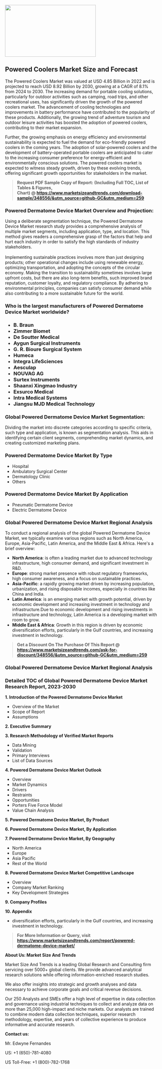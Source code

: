 <p><img class="alignnone size-medium wp-image-20088" src="https://ffe5etoiles.com/wp-content/uploads/2024/12/MST1-300x171.png" alt="" width="300" height="171" /></p><h2>Powered Coolers Market Size and Forecast</h2><p>The Powered Coolers Market was valued at USD 4.85 Billion in 2022 and is projected to reach USD 8.92 Billion by 2030, growing at a CAGR of 8.1% from 2024 to 2030. The increasing demand for portable cooling solutions, particularly for outdoor activities such as camping, road trips, and other recreational uses, has significantly driven the growth of the powered coolers market. The advancement of cooling technologies and improvements in battery performance have contributed to the popularity of these products. Additionally, the growing trend of adventure tourism and outdoor leisure activities has boosted the adoption of powered coolers, contributing to their market expansion.</p><p>Further, the growing emphasis on energy efficiency and environmental sustainability is expected to fuel the demand for eco-friendly powered coolers in the coming years. The adoption of solar-powered coolers and the development of battery-operated portable coolers are anticipated to cater to the increasing consumer preference for energy-efficient and environmentally conscious solutions. The powered coolers market is expected to witness steady growth, driven by these evolving trends, offering significant growth opportunities for stakeholders in the market.</p></p><blockquote id="" class=""><strong>Request PDF Sample Copy of Report: (Including Full TOC, List of Tables &amp; Figures, Chart)&nbsp;@&nbsp;<strong><a href="https://www.marketsizeandtrends.com/download-sample/348556/&utm_source=github-GC&utm_medium=259" target="_blank">https://www.marketsizeandtrends.com/download-sample/348556/&utm_source=github-GC&utm_medium=259</a></strong></strong></blockquote><h3 id="" class="">Powered Dermatome Device Market&nbsp;Overview and Projection:</h3><p id="" class="">Using a deliberate segmentation technique, the Powered Dermatome Device Market research study provides a comprehensive analysis of multiple market segments, including application, type, and location. This method gives readers a comprehensive grasp of the factors that help and hurt each industry in order to satisfy the high standards of industry stakeholders. <br /> <br />Implementing sustainable practices involves more than just designing products; other operational changes include using renewable energy, optimizing transportation, and adopting the concepts of the circular economy. Making the transition to sustainability sometimes involves large upfront costs, but there are also long-term benefits, such improved brand reputation, customer loyalty, and regulatory compliance. By adhering to environmental principles, companies can satisfy consumer demand while also contributing to a more sustainable future for the world.</p><h3 id="" class="">Who is the largest manufacturers of&nbsp;Powered Dermatome Device Market worldwide?</h3><h3 class=""><p><ul><li>B. Braun </li><li> Zimmer Biomet </li><li> De Soutter Medical </li><li> Aygun Surgical Instruments </li><li> G. R. Bioure Surgical System </li><li> Humeca </li><li> Integra LifeSciences </li><li> Aesculap </li><li> NOUVAG AG </li><li> Surtex Instruments </li><li> Shaanxi Xingmao Industry </li><li> Exsurco Medical </li><li> Intra Medical Systems </li><li> Jiangsu MJD Medical Technology</li></ul></p></h3><h3 id="" class="">Global&nbsp;Powered Dermatome Device Market Segmentation:</h3><p id="" class="">Dividing the market into discrete categories according to specific criteria, such type and application, is known as segmentation analysis. This aids in identifying certain client segments, comprehending market dynamics, and creating customized marketing plans.</p><h3 id="" class="">Powered Dermatome Device Market&nbsp;By Type</h3><p><p><ul><li>Hospital</li><li> Ambulatory Surgical Center</li><li> Dermatology Clinic</li><li> Others</p></li></ul></p></p><h3 id="" class="">Powered Dermatome Device Market&nbsp;By Application</h3><p class=""><p><ul><li>Pneumatic Dermatome Device</li><li> Electric Dermatome Device</li></ul></p></p><h3 id="" class="">Global Powered Dermatome Device Market Regional Analysis</h3><p id="" class="">To conduct a regional analysis of the global Powered Dermatome Device Market, we typically examine various regions such as North America, Europe, Asia-Pacific, Latin America, and the Middle East &amp; Africa. Here's a brief overview:</p><ul><li><strong>North America</strong>: is often a leading market due to advanced technology infrastructure, high consumer demand, and significant investment in R&amp;D.</li><li><strong>Europe</strong>: strong market presence with robust regulatory frameworks, high consumer awareness, and a focus on sustainable practices.</li><li><strong>Asia-Pacific</strong>: a rapidly growing market driven by increasing population, urbanization, and rising disposable incomes, especially in countries like China and India.</li><li><strong>Latin America</strong>: is an emerging market with growth potential, driven by economic development and increasing investment in technology and infrastructure.Due to economic development and rising investments in infrastructure and technology, Latin America is a developing market with room to grow.</li><li><strong>Middle East &amp; Africa</strong>: Growth in this region is driven by economic diversification efforts, particularly in the Gulf countries, and increasing investment in technology.</li></ul><blockquote id="" class=""><strong>Get a Discount On The Purchase Of This Report @ <strong><a href="https://www.marketsizeandtrends.com/ask-for-discount/348556/&utm_source=github-GC&utm_medium=259" target="_blank">https://www.marketsizeandtrends.com/ask-for-discount/348556/&utm_source=github-GC&utm_medium=259</a></strong></strong></blockquote><h3 id="" class="">Global Powered Dermatome Device Market Regional Analysis</h3><h3 id="" class="">Detailed TOC of Global Powered Dermatome Device Market Research Report, 2023-2030</h3><p id="" class=""><strong>1. Introduction of the Powered Dermatome Device Market</strong></p><ul><li>Overview of the Market</li><li>Scope of Report</li><li>Assumptions</li></ul><p id="" class=""><strong>2. Executive Summary</strong></p><p id="" class=""><strong>3. Research Methodology of Verified Market Reports</strong></p><ul><li>Data Mining</li><li>Validation</li><li>Primary Interviews</li><li>List of Data Sources</li></ul><p id="" class=""><strong>4. Powered Dermatome Device Market Outlook</strong></p><ul><li>Overview</li><li>Market Dynamics</li><li>Drivers</li><li>Restraints</li><li>Opportunities</li><li>Porters Five Force Model</li><li>Value Chain Analysis</li></ul><p id="" class=""><strong>5. Powered Dermatome Device Market, By Product</strong></p><p id="" class=""><strong>6. Powered Dermatome Device Market, By Application</strong></p><p id="" class=""><strong>7. Powered Dermatome Device Market, By Geography</strong></p><ul><li>North America</li><li>Europe</li><li>Asia Pacific</li><li>Rest of the World</li></ul><p id="" class=""><strong>8. Powered Dermatome Device Market Competitive Landscape</strong></p><ul><li>Overview</li><li>Company Market Ranking</li><li>Key Development Strategies</li></ul><p id="" class=""><strong>9. Company Profiles</strong></p><p id="" class=""><strong>10. Appendix</strong></p><ul><li>diversification efforts, particularly in the Gulf countries, and increasing investment in technology.</li></ul><blockquote id="" class=""><strong>For More Information or Query, visit <strong><strong><a href="https://www.marketsizeandtrends.com/report/powered-dermatome-device-market/" target="_blank">https://www.marketsizeandtrends.com/report/powered-dermatome-device-market/</a></strong></strong></strong></blockquote><p id="" class=""><strong>About Us: Market Size And Trends</strong></p><p id="" class="">Market Size And Trends is a leading Global Research and Consulting firm servicing over 5000+ global clients. We provide advanced analytical research solutions while offering information-enriched research studies.</p><p id="" class="">We also offer insights into strategic and growth analyses and data necessary to achieve corporate goals and critical revenue decisions.</p><p id="" class="">Our 250 Analysts and SMEs offer a high level of expertise in data collection and governance using industrial techniques to collect and analyze data on more than 25,000 high-impact and niche markets. Our analysts are trained to combine modern data collection techniques, superior research methodology, expertise, and years of collective experience to produce informative and accurate research.</p><p id="" class=""><strong>Contact us:</strong></p><p id="" class="">Mr. Edwyne Fernandes</p><p id="" class="">US: +1 (650)-781-4080</p><p id="" class="">US Toll-Free: +1 (800)-782-1768</p>

